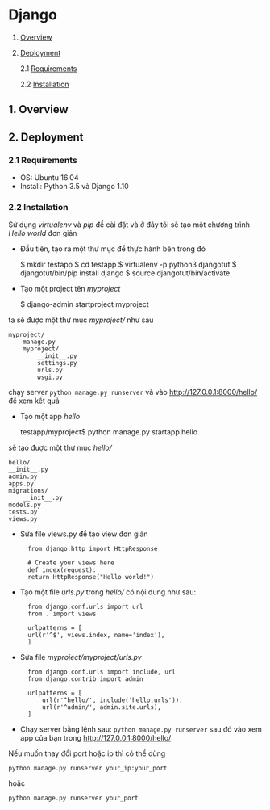 #	Django
1. [Overview](#overview)

2. [Deployment](#deployment)
	
	2.1 [Requirements](#requirements)
	
	2.2 [Installation](#installation)

<a name="overview"></a>
## 1. Overview

<a name="deployment"></a>
## 2. Deployment
<a name="requirements"></a>
### 2.1 Requirements
- OS: Ubuntu 16.04
- Install: Python 3.5 và Django 1.10

<a name="installation"></a>
### 2.2 Installation
Sử dụng *virtualenv* và *pip* để cài đặt và ở đây tôi sẽ tạo một chương trình *Hello world* đơn giản

* Đầu tiên, tạo ra một thư mục để thực hành bên trong đó

	$ mkdir testapp
	$ cd testapp
	$ virtualenv -p python3 djangotut
	$ djangotut/bin/pip install django
	$ source djangotut/bin/activate

* Tạo một project tên *myproject*

	$ django-admin startproject myproject

ta sẽ được một thư mục *myproject/* như sau

	myproject/
		manage.py
		myproject/
			__init__.py
        	settings.py
        	urls.py
        	wsgi.py

chạy server `python manage.py runserver` và vào http://127.0.0.1:8000/hello/ để xem kết quả

* Tạo một app *hello*
	
	testapp/myproject$ python manage.py startapp hello

sẽ tạo được một thư mục *hello/* 

	hello/
	__init__.py
    admin.py
    apps.py
    migrations/
        __init__.py
    models.py
    tests.py
    views.py

* Sửa file views.py để tạo view đơn giản

		from django.http import HttpResponse

		# Create your views here
		def index(request):
		return HttpResponse("Hello world!")

* Tạo một file *urls.py* trong *hello/* có nội dung như sau:

		from django.conf.urls import url
		from . import views

		urlpatterns = [
		url(r'^$', views.index, name='index'),
		]

* Sửa file *myproject/myproject/urls.py*

		from django.conf.urls import include, url
		from django.contrib import admin

		urlpatterns = [
		    url(r'^hello/', include('hello.urls')),
		    url(r'^admin/', admin.site.urls),
		]

* Chạy server bằng lệnh sau: `python manage.py runserver` sau đó vào xem app của bạn trong http://127.0.0.1:8000/hello/

Nếu muốn thay đổi port hoặc ip thì có thể dùng

	python manage.py runserver your_ip:your_port

hoặc

	python manage.py runserver your_port
